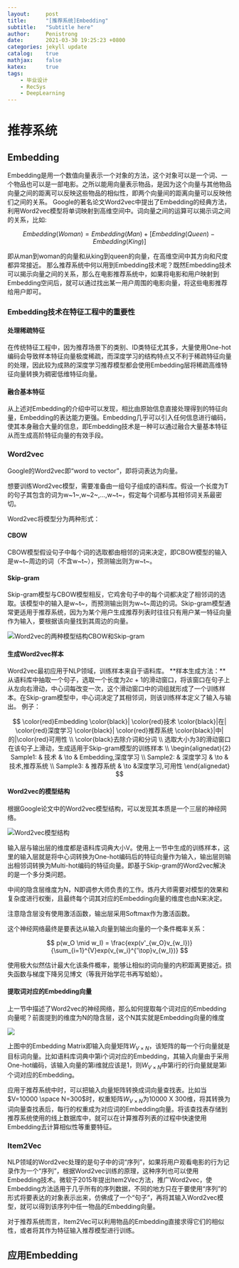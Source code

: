 ```yaml
---
layout:     post
title:      "[推荐系统]Embedding"
subtitle:   "Subtitle here"
author:     Penistrong
date:       2021-03-30 19:25:23 +0800
categories: jekyll update
catalog:    true
mathjax:    false
katex:      true
tags:
    - 毕业设计
    - RecSys
    - DeepLearning
---
```


# 推荐系统
## Embedding
Embedding是用一个数值向量表示一个对象的方法，这个对象可以是一个词、一个物品也可以是一部电影。之所以能用向量表示物品，是因为这个向量与其他物品向量之间的距离可以反映这些物品的相似性，即两个向量间的距离向量可以反映他们之间的关系。
Google的著名论文Word2vec中提出了Embedding的经典方法，利用Word2vec模型将单词映射到高维空间中。词向量之间的运算可以揭示词之间的关系，比如:

$$ Embedding(Woman) = Embedding(Man) + [Embedding(Queen) - Embedding(King)] $$

即从man到woman的向量和从king到queen的向量，在高维空间中其方向和尺度都异常接近。
那么推荐系统中何以用到Embedding技术呢？既然Embedding技术可以揭示向量之间的关系，那么在电影推荐系统中，如果将电影和用户映射到Embedding空间后，就可以通过找出某一用户周围的电影向量，将这些电影推荐给用户即可。

### Embedding技术在特征工程中的重要性
#### 处理稀疏特征
在传统特征工程中，因为推荐场景下的类别、ID类特征尤其多，大量使用One-hot编码会导致样本特征向量极度稀疏，而深度学习的结构特点又不利于稀疏特征向量的处理，因此较为成熟的深度学习推荐模型都会使用Embedding层将稀疏高维特征向量转换为稠密低维特征向量。

#### 融合基本特征
从上述对Embedding的介绍中可以发现，相比由原始信息直接处理得到的特征向量，Embedding的表达能力更强。Embedding几乎可以引入任何信息进行编码，使其本身融合大量的信息，即Embedding技术是一种可以通过融合大量基本特征从而生成高阶特征向量的有效手段。

### Word2vec

Google的Word2vec即“word to vector”，即将词表达为向量。

想要训练Word2vec模型，需要准备由一组句子组成的语料库。假设一个长度为T的句子其包含的词为w~1~,w~2~,...,w~t~，假定每个词都与其相邻词关系最密切。

Word2vec将模型分为两种形式：

#### CBOW

CBOW模型假设句子中每个词的选取都由相邻的词来决定，即CBOW模型的输入是w~t~周边的词（不含w~t~），预测输出则为w~t~。

#### Skip-gram

Skip-gram模型与CBOW模型相反，它鸡舍句子中的每个词都决定了相邻词的选取。该模型中的输入是w~t~，而预测输出则为w~t~周边的词。Skip-gram模型通常更适用于推荐系统，因为为某个用户生成推荐列表时往往只有用户某一特征向量作为输入，要根据该向量找到其周边的向量。

![Word2vec的两种模型结构CBOW和Skip-gram](https://static001.geekbang.org/resource/image/f2/8a/f28a06f57e4aeb5f826df466cbe6288a.jpeg)

#### 生成Word2vec样本

Word2vec最初应用于NLP领域，训练样本来自于语料库。
**样本生成方法：**从语料库中抽取一个句子，选取一个长度为$2c+1$的滑动窗口，将该窗口在句子上从左向右滑动，中心词每改变一次，这个滑动窗口中的词组就形成了一个训练样本。在Skip-gram模型中，中心词决定了其相邻词，则该训练样本定义了输入与输出。
例子：

$$  
    \color{red}Embedding \color{black}| \color{red}技术 \color{black}|在| \color{red}深度学习 \color{black}| \color{red}推荐系统 \color{black}|中|的|\color{red}可用性 \\ 
    \color{black}去除介词和分词 \\
    选取大小为3的滑动窗口在该句子上滑动，生成适用于Skip-gram模型的训练样本 \\
    \begin{alignedat}{2}
    Sample1: & 技术 & \to & Embedding,深度学习 \\
    Sample2: & 深度学习 & \to & 技术,推荐系统 \\
    Sample3: & 推荐系统 & \to &深度学习,可用性
    \end{alignedat}
$$

#### Word2vec的模型结构

根据Google论文中的Word2vec模型结构，可以发现其本质是一个三层的神经网络。

![Word2vec模型结构](https://static001.geekbang.org/resource/image/99/39/9997c61588223af2e8c0b9b2b8e77139.jpeg)

输入层与输出层的维度都是语料库词典大小V。使用上一节中生成的训练样本，这里的输入层就是将中心词转换为One-hot编码后的特征向量作为输入，输出层则输出相邻词转换为Multi-hot编码的特征向量。即基于Skip-gram的Word2vec解决的是一个多分类问题。

中间的隐含层维度为N，N即调参大师负责的工作。炼丹大师需要对模型的效果和复杂度进行权衡，且最终每个词其对应的Embedding向量的维度也由N来决定。

注意隐含层没有使用激活函数，输出层采用Softmax作为激活函数。

这个神经网络最终是要表达从输入向量到输出向量的一个条件概率关系：

$$ p(w_O \mid w_I) = \frac{exp(v'_{w_O}v_{w_I})}{\sum_{i=1}^{V}exp(v_{w_i}^{'\top}v_{w_I})}  $$

使用极大似然估计最大化该条件概率，能够让相似的词向量的内积距离更接近。损失函数与梯度下降另见博文（等我开始学花书再写蛤蛤）。

#### 提取词对应的Embedding向量

上一节中描述了Word2vec的神经网络，那么如何提取每个词对应的Embedding向量呢？前面提到的维度为N的隐含层，这个N其实就是Embedding向量的维度

![](https://static001.geekbang.org/resource/image/0d/72/0de188f4b564de8076cf13ba6ff87872.jpeg)

上图中的Embedding Matrix即输入向量矩阵$W_{V \times N}$，该矩阵的每一个行向量就是目标词向量。比如语料库词典中第i个词对应的Embedding，其输入向量由于采用One-hot编码，该输入向量的第i维就应该是1，则$W_{V \times N}$中第i行的行向量就是第i个词对应的Embedding。

应用于推荐系统中时，可以把输入向量矩阵转换成词向量查找表。比如当$V=10000 \space N=300$时，权重矩阵$W_{V \times N}$为10000 X 300维，将其转换为词向量查找表后，每行的权重成为对应词的Embedding向量。将该查找表存储到推荐系统使用的线上数据库中，就可以在计算推荐列表的过程中快速使用Embedding去计算相似性等重要特征。

### Item2Vec

NLP领域的Word2vec处理的是句子中的词“序列”，如果将用户观看电影的行为记录作为一个“序列”，根据Word2vec训练的原理，这种序列也可以使用Embedding技术。微软于2015年提出Item2Vec方法，推广Word2vec，使Embedding方法适用于几乎所有的序列数据，不同的地方只在于要使用“序列”的形式将要表达的对象表示出来，仿佛成了一个“句子”，再将其输入Word2vec模型，就可以得到该序列中任一物品的Embedding向量。

对于推荐系统而言，Item2Vec可以利用物品的Embedding直接求得它们的相似性，或者将其作为特征输入推荐模型进行训练。

## 应用Embedding
